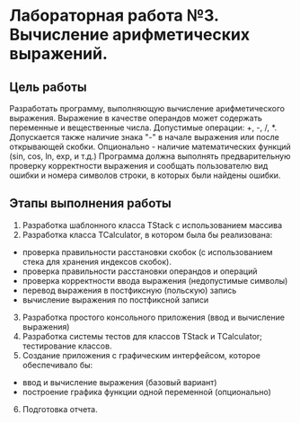 # Лабораторная работа №3. Вычисление арифметических выражений.

## Цель работы

Разработать программу, выполняющую вычисление арифметического выражения. Выражение в качестве операндов может содержать переменные и вещественные числа. Допустимые операции: +, -, /, *. Допускается также наличие знака "-" в начале выражения или после открывающей скобки. Опционально - наличие математических функций (sin, соs, ln, exp, и т.д.) Программа должна выполнять предварительную проверку корректности выражения и сообщать пользователю вид ошибки и номера символов строки, в которых были найдены ошибки.

## Этапы выполнения работы

1. Разработка шаблонного класса TStack с использованием массива
2. Разработка класса TCalculator, в котором была бы реализована:
- проверка правильности расстановки скобок (с использованием стека для хранения индексов скобок).
- проверка правильности расстановки операндов и операций
- проверка корректности ввода выражения (недопустимые символы)
- перевод выражения в постфиксную (польскую) запись
- вычисление выражения по постфиксной записи
3. Разработка простого консольного приложения (ввод и вычисление выражения)
4. Разработка системы тестов для классов  TStack и TCalculator; тестирование классов.
5. Создание приложения с графическим интерфейсом, которое обеспечивало бы:
- ввод и вычисление выражения (базовый вариант)
- построение графика функции одной переменной (опционально)
6. Подготовка отчета.
